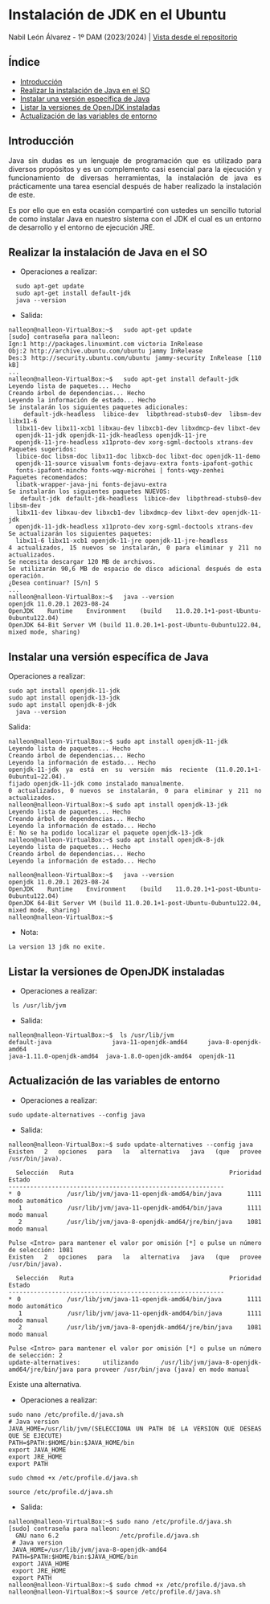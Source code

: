 <div align="justify">

# Instalación de JDK en el Ubuntu
Nabil León Álvarez - 1º DAM (2023/2024) | 
[Vista desde el repositorio](https://github.com/nalleon/ets/tree/main/Unidad-1)

## Índice
- [Introducción](#introducción)
- [Realizar la instalación de Java en el SO](#realizar-la-instalación-de-java-en-el-so)
- [Instalar una versión específica de Java](#instalar-una-versión-específica-de-java)
- [Listar la versiones de OpenJDK instaladas](#listar-la-versiones-de-openjdk-instaladas)
- [Actualización de las variables de entorno](#actualización-de-las-variables-de-entorno)

## Introducción
Java sin dudas es un lenguaje de programación que es utilizado para diversos propósitos y es un complemento casi esencial para la ejecución y funcionamiento de diversas herramientas, la instalación de java es prácticamente una tarea esencial después de haber realizado la instalación de este.

Es por ello que en esta ocasión compartiré con ustedes un sencillo tutorial de como instalar Java en nuestro sistema con el JDK el cual es un entorno de desarrollo y el entorno de ejecución JRE.

## Realizar la instalación de Java en el SO 

- Operaciones a realizar:
```
  sudo apt-get update
  sudo apt-get install default-jdk
  java --version
```
- Salida:
```
nalleon@nalleon-VirtualBox:~$   sudo apt-get update
[sudo] contraseña para nalleon:                  	 
Ign:1 http://packages.linuxmint.com victoria InRelease
Obj:2 http://archive.ubuntu.com/ubuntu jammy InRelease
Des:3 http://security.ubuntu.com/ubuntu jammy-security InRelease [110 kB] 	 
...
nalleon@nalleon-VirtualBox:~$   sudo apt-get install default-jdk
Leyendo lista de paquetes... Hecho
Creando árbol de dependencias... Hecho
Leyendo la información de estado... Hecho
Se instalarán los siguientes paquetes adicionales:
  default-jdk-headless libice-dev libpthread-stubs0-dev libsm-dev libx11-6
  libx11-dev libx11-xcb1 libxau-dev libxcb1-dev libxdmcp-dev libxt-dev
  openjdk-11-jdk openjdk-11-jdk-headless openjdk-11-jre
  openjdk-11-jre-headless x11proto-dev xorg-sgml-doctools xtrans-dev
Paquetes sugeridos:
  libice-doc libsm-doc libx11-doc libxcb-doc libxt-doc openjdk-11-demo
  openjdk-11-source visualvm fonts-dejavu-extra fonts-ipafont-gothic
  fonts-ipafont-mincho fonts-wqy-microhei | fonts-wqy-zenhei
Paquetes recomendados:
  libatk-wrapper-java-jni fonts-dejavu-extra
Se instalarán los siguientes paquetes NUEVOS:
  default-jdk default-jdk-headless libice-dev libpthread-stubs0-dev libsm-dev
  libx11-dev libxau-dev libxcb1-dev libxdmcp-dev libxt-dev openjdk-11-jdk
  openjdk-11-jdk-headless x11proto-dev xorg-sgml-doctools xtrans-dev
Se actualizarán los siguientes paquetes:
  libx11-6 libx11-xcb1 openjdk-11-jre openjdk-11-jre-headless
4 actualizados, 15 nuevos se instalarán, 0 para eliminar y 211 no actualizados.
Se necesita descargar 120 MB de archivos.
Se utilizarán 90,6 MB de espacio de disco adicional después de esta operación.
¿Desea continuar? [S/n] S
...
nalleon@nalleon-VirtualBox:~$   java --version
openjdk 11.0.20.1 2023-08-24
OpenJDK Runtime Environment (build 11.0.20.1+1-post-Ubuntu-0ubuntu122.04)
OpenJDK 64-Bit Server VM (build 11.0.20.1+1-post-Ubuntu-0ubuntu122.04, mixed mode, sharing)
```

## Instalar una versión específica de Java

Operaciones a realizar:
```
sudo apt install openjdk-11-jdk
sudo apt install openjdk-13-jdk
sudo apt install openjdk-8-jdk
  java --version
```

Salida:
```
nalleon@nalleon-VirtualBox:~$ sudo apt install openjdk-11-jdk
Leyendo lista de paquetes... Hecho
Creando árbol de dependencias... Hecho
Leyendo la información de estado... Hecho
openjdk-11-jdk ya está en su versión más reciente (11.0.20.1+1-0ubuntu1~22.04).
fijado openjdk-11-jdk como instalado manualmente.
0 actualizados, 0 nuevos se instalarán, 0 para eliminar y 211 no actualizados.
nalleon@nalleon-VirtualBox:~$ sudo apt install openjdk-13-jdk
Leyendo lista de paquetes... Hecho
Creando árbol de dependencias... Hecho
Leyendo la información de estado... Hecho
E: No se ha podido localizar el paquete openjdk-13-jdk
nalleon@nalleon-VirtualBox:~$ sudo apt install openjdk-8-jdk
Leyendo lista de paquetes... Hecho
Creando árbol de dependencias... Hecho
Leyendo la información de estado... Hecho

nalleon@nalleon-VirtualBox:~$   java --version
openjdk 11.0.20.1 2023-08-24
OpenJDK Runtime Environment (build 11.0.20.1+1-post-Ubuntu-0ubuntu122.04)
OpenJDK 64-Bit Server VM (build 11.0.20.1+1-post-Ubuntu-0ubuntu122.04, mixed mode, sharing)
nalleon@nalleon-VirtualBox:~$
```
- Nota: 
```
La version 13 jdk no exite.
```
## Listar la versiones de OpenJDK instaladas 

- Operaciones a realizar:
```
 ls /usr/lib/jvm
```

- Salida:
```
nalleon@nalleon-VirtualBox:~$  ls /usr/lib/jvm
default-java               java-11-openjdk-amd64     java-8-openjdk-amd64
java-1.11.0-openjdk-amd64  java-1.8.0-openjdk-amd64  openjdk-11
```
## Actualización de las variables de entorno

- Operaciones a realizar:
```
sudo update-alternatives --config java
```

- Salida:
```
nalleon@nalleon-VirtualBox:~$ sudo update-alternatives --config java
Existen 2 opciones para la alternativa java (que provee /usr/bin/java).

  Selección   Ruta                                        	Prioridad  Estado
------------------------------------------------------------
* 0        	/usr/lib/jvm/java-11-openjdk-amd64/bin/java  	1111  	modo automático
  1        	/usr/lib/jvm/java-11-openjdk-amd64/bin/java  	1111  	modo manual
  2        	/usr/lib/jvm/java-8-openjdk-amd64/jre/bin/java   1081  	modo manual

Pulse <Intro> para mantener el valor por omisión [*] o pulse un número de selección: 1081
Existen 2 opciones para la alternativa java (que provee /usr/bin/java).

  Selección   Ruta                                        	Prioridad  Estado
------------------------------------------------------------
* 0        	/usr/lib/jvm/java-11-openjdk-amd64/bin/java  	1111  	modo automático
  1        	/usr/lib/jvm/java-11-openjdk-amd64/bin/java  	1111  	modo manual
  2        	/usr/lib/jvm/java-8-openjdk-amd64/jre/bin/java   1081  	modo manual

Pulse <Intro> para mantener el valor por omisión [*] o pulse un número de selección: 2
update-alternatives: utilizando /usr/lib/jvm/java-8-openjdk-amd64/jre/bin/java para proveer /usr/bin/java (java) en modo manual
```
Existe una alternativa.

- Operaciones a realizar:
```
sudo nano /etc/profile.d/java.sh
# Java version
JAVA_HOME=/usr/lib/jvm/(SELECCIONA UN PATH DE LA VERSION QUE DESEAS QUE SE EJECUTE)
PATH=$PATH:$HOME/bin:$JAVA_HOME/bin
export JAVA_HOME
export JRE_HOME
export PATH

sudo chmod +x /etc/profile.d/java.sh

source /etc/profile.d/java.sh
```

- Salida:
```
nalleon@nalleon-VirtualBox:~$ sudo nano /etc/profile.d/java.sh
[sudo] contraseña para nalleon:                       
  GNU nano 6.2                 /etc/profile.d/java.sh                           
 # Java version
 JAVA_HOME=/usr/lib/jvm/java-8-openjdk-amd64
 PATH=$PATH:$HOME/bin:$JAVA_HOME/bin
 export JAVA_HOME
 export JRE_HOME
 export PATH
nalleon@nalleon-VirtualBox:~$ sudo chmod +x /etc/profile.d/java.sh
nalleon@nalleon-VirtualBox:~$ source /etc/profile.d/java.sh

```

</div>